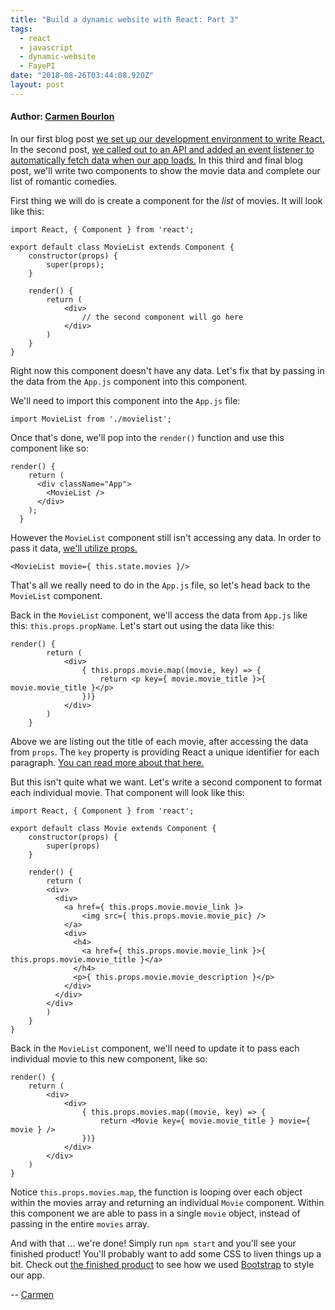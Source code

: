 ```yaml
---
title: "Build a dynamic website with React: Part 3"
tags:
  - react
  - javascript
  - dynamic-website
  - FayePI
date: "2018-08-26T03:44:08.920Z"
layout: post
---
```

#### Author: [Carmen Bourlon](https://twitter.com/carmalou)

In our first blog post [we set up our development environment to write React.](../react-pt1) In the second post, [we called out to an API and added an event listener to automatically fetch data when our app loads.](../react-pt2) In this third and final blog post, we'll write two components to show the movie data and complete our list of romantic comedies.

First thing we will do is create a component for the _list_ of movies. It will look like this:

```
import React, { Component } from 'react';

export default class MovieList extends Component {
    constructor(props) {
        super(props);
    }

    render() {
        return (
            <div>
                // the second component will go here
            </div>
        )
    }
}
```

Right now this component doesn't have any data. Let's fix that by passing in the data from the `App.js` component into this component.

We'll need to import this component into the `App.js` file:

```
import MovieList from './movielist';
```

Once that's done, we'll pop into the `render()` function and use this component like so:

```
render() {
    return (
      <div className="App">
        <MovieList />
      </div>
    );
  }
```

However the `MovieList` component still isn't accessing any data. In order to pass it data, [we'll utilize props.](link)

```
<MovieList movie={ this.state.movies }/>
```

That's all we really need to do in the `App.js` file, so let's head back to the `MovieList` component.

Back in the `MovieList` component, we'll access the data from `App.js` like this: `this.props.propName`. Let's start out using the data like this:

```
render() {
        return (
            <div>
                { this.props.movie.map((movie, key) => {
                    return <p key={ movie.movie_title }>{ movie.movie_title }</p>
                })}
            </div>
        )
    }
```

Above we are listing out the title of each movie, after accessing the data from `props`. The `key` property is providing React a unique identifier for each paragraph. [You can read more about that here.](https://reactjs.org/docs/lists-and-keys.html#keys) 

But this isn't quite what we want. Let's write a second component to format each individual movie. That component will look like this:

```
import React, { Component } from 'react';

export default class Movie extends Component {
    constructor(props) {
        super(props)
    }

    render() {
        return (
        <div>
          <div>
            <a href={ this.props.movie.movie_link }>
                <img src={ this.props.movie.movie_pic} />
            </a>
            <div>
              <h4>
                <a href={ this.props.movie.movie_link }>{ this.props.movie.movie_title }</a>
              </h4>
              <p>{ this.props.movie.movie_description }</p>
            </div>
          </div>
        </div>
        )
    }
}
```

Back in the `MovieList` component, we'll need to update it to pass each individual movie to this new component, like so:

```
render() {
    return (
        <div>
            <div>
                { this.props.movies.map((movie, key) => {
                    return <Movie key={ movie.movie_title } movie={ movie } />
                })}
            </div>
        </div>
    )
}
```

Notice `this.props.movies.map`, the function is looping over each object within the movies array and returning an individual `Movie` component. Within this component we are able to pass in a single `movie` object, instead of passing in the entire `movies` array.

And with that ... we're done! Simply run `npm start` and you'll see your finished product! You'll probably want to add some CSS to liven things up a bit. Check out [the finished product](https://github.com/carmalou/react-shecodes) to see how we used [Bootstrap](https://getbootstrap.com/) to style our app.

-- [Carmen](https://twitter.com/carmalou)